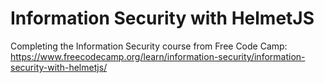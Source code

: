 # Information Security with HelmetJS

Completing the Information Security course from Free Code Camp: https://www.freecodecamp.org/learn/information-security/information-security-with-helmetjs/
